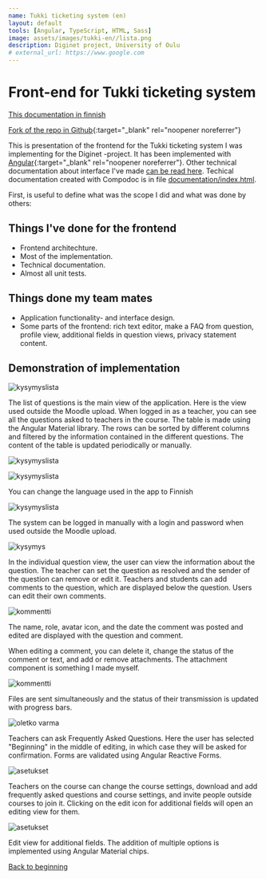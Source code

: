 ```yaml
---
name: Tukki ticketing system (en)
layout: default
tools: [Angular, TypeScript, HTML, Sass]
image: assets/images/tukki-en//lista.png
description: Diginet project, University of Oulu
# external_url: https://www.google.com
---
```

# Front-end for Tukki ticketing system

[This documentation in finnish](1-tukki.html)

[Fork of the repo in Github](http://github.com/nkahe/Tukki-frontend){:target="_blank" rel="noopener noreferrer"}

This is presentation of the frontend for the Tukki ticketing system I was
implementing for the Diginet -project. It has been implemented with
[Angular](https://angular.io/){:target="_blank" rel="noopener noreferrer"}.
Other technical documentation about interface I've made
[can be read here](https://github.com/nkahe/Tukki-frontend/blob/main/documentation/kuvaus/description.md).
Techical documentation created with Compodoc is in file [documentation/index.html](documentation/index.html).

First, is useful to define what was the scope I did and what was done by others:

## Things I've done for the frontend

- Frontend architechture.
- Most of the implementation.
- Technical documentation.
- Almost all unit tests.

## Things done my team mates

- Application functionality- and interface design.
- Some parts of the frontend: rich text editor, make a FAQ from question,
profile view, additional fields in question views, privacy statement content.

## Demonstration of implementation

![kysymyslista](assets/images/tukki-en/lista.png)

The list of questions is the main view of the application. Here is the view used
outside the Moodle upload. When logged in as a teacher, you can see all the
questions asked to teachers in the course. The table is made using the Angular
Material library. The rows can be sorted by different columns and filtered by
the information contained in the different questions. The content of the table
is updated periodically or manually.

![kysymyslista](src/assets/screenshots/lista.png)

![kysymyslista](assets/images/tukki-en/valikko.png)

You can change the language used in the app to Finnish

![kysymyslista](assets/images/tukki-en/login.png)

The system can be logged in manually with a login and password when used outside
the Moodle upload.

![kysymys](assets/images/tukki-en/tiketti.png)

In the individual question view, the user can view the information about the
question. The teacher can set the question as resolved and the sender of the
question can remove or edit it. Teachers and students can add comments to
the question, which are displayed below the question. Users can edit their own
comments.

![kommentti](assets/images/tukki-en/kommentti.png)

The name, role, avatar icon, and the date the comment was posted and edited are
displayed with the question and comment.

When editing a comment, you can delete it, change the status of the comment or text,
and add or remove attachments. The attachment component is something I made myself.

![kommentti](src/assets/screenshots/progress-bar.png)

Files are sent simultaneously and the status of their transmission is updated
with progress bars.

![oletko varma](assets/images/tukki-en/oletko-varma.png)

Teachers can ask Frequently Asked Questions. Here the user has selected "Beginning"
in the middle of editing, in which case they will be asked for confirmation. Forms
are validated using Angular Reactive Forms.

![asetukset](assets/images/tukki-en/asetukset.png)

Teachers on the course can change the course settings, download and add
frequently asked questions and course settings, and invite people outside
courses to join it. Clicking on the edit icon for additional fields will open
an editing view for them.

![asetukset](assets/images/tukki-en/lisäkenttä.png)

Edit view for additional fields. The addition of multiple options is implemented
using Angular Material chips.

 <a href="#">Back to beginning</a>
